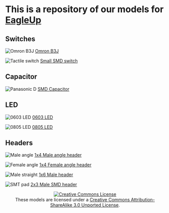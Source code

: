 This is a repository of our models for [EagleUp](http://eagleup.wordpress.com/)
==============================================


Switches
--------

![Omron B3J](/akafugu/eagleup_models/raw/master/switches/B3J.png)
[Omron B3J](/akafugu/eagleup_models/raw/master/switches/B3J.skp)

![Tactile switch](/akafugu/eagleup_models/raw/master/switches/TACTILE_SWITCH_SMD.png)
[Small SMD switch](/akafugu/eagleup_models/raw/master/switches/TACTILE_SWITCH_SMD.skp)

Capacitor
---------

![Panasonic D](/akafugu/eagleup_models/raw/master/passive/capacitors/SMD/PANASONIC_D.png)
[SMD Capacitor](/akafugu/eagleup_models/raw/master/passive/capacitors/SMD/PANASONIC_D.skp)

LED
---

![0603 LED](/akafugu/eagleup_models/raw/master/LED/SMD/LED-0603.jpg)
[0603 LED](/akafugu/eagleup_models/raw/master/LED/SMD/LED-0603.skp)

![0805 LED](/akafugu/eagleup_models/raw/master/LED/SMD/LED-0805.jpg)
[0805 LED](/akafugu/eagleup_models/raw/master/LED/SMD/LED-0805.skp)

Headers
-------

![Male angle](/akafugu/eagleup_models/raw/master/headers/1X04-ANGLE.png)
[1x4 Male angle header](/akafugu/eagleup_models/raw/master/headers/1X04-ANGLE.skp)

![Female angle](/akafugu/eagleup_models/raw/master/headers/1X04-ANGLE-FEMALE.png)
[1x4 Female angle header](/akafugu/eagleup_models/raw/master/headers/1X04-ANGLE-FEMALE.skp)

![Male straight](/akafugu/eagleup_models/raw/master/headers/1X06-UNPOLARIZED.jpg)
[1x6 Male header](/akafugu/eagleup_models/raw/master/headers/1X06-UNPOLARIZED.skp)

![SMT pad](/akafugu/eagleup_models/raw/master/headers/2X03-SMT-WIDEPADS.jpg)
[2x3 Male SMD header](/akafugu/eagleup_models/raw/master/headers/2X03-SMT-WIDEPADS.skp)

<center>
<a rel="license" href="http://creativecommons.org/licenses/by-sa/3.0/"><img alt="Creative Commons License" style="border-width:0" src="http://i.creativecommons.org/l/by-sa/3.0/88x31.png" /></a><br />These models are licensed under a <a rel="license" href="http://creativecommons.org/licenses/by-sa/3.0/">Creative Commons Attribution-ShareAlike 3.0 Unported License</a>.
</center>

